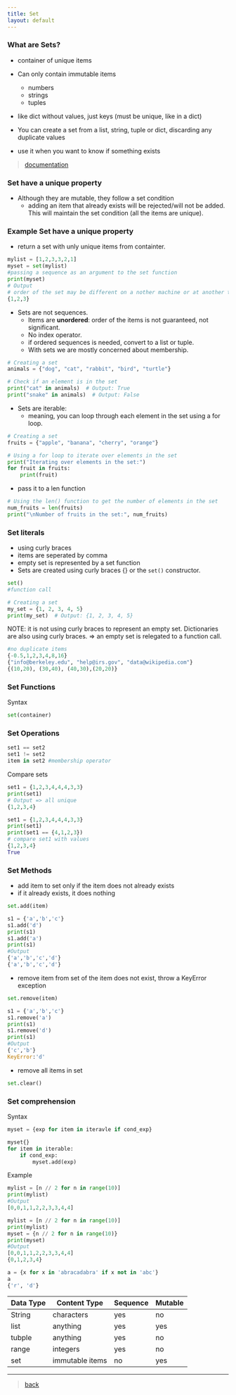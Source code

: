 ```yaml
---
title: Set
layout: default
---
```


### What are Sets?

* container of unique items
* Can only contain immutable items
  * numbers
  * strings
  * tuples

* like dict without values, just keys (must be unique, like in a dict)
* You can create a set from a list, string, tuple or dict, discarding any duplicate values
* use it when you want to know if something exists

> [documentation](https://docs.python.org/3/tutorial/datastructures.html#sets)

### Set have a unique property

* Although they are mutable, they follow a set condition
  * adding an item that already exists will be rejected/will not be added.
    This will maintain the set condition (all the items are unique).

### Example Set have a unique property

* return a set with unly unique items from containter.

```python
mylist = [1,2,3,3,2,1]
myset = set(mylist)
#passing a sequence as an argument to the set function
print(myset)
# Output
# order of the set may be different on a nother machine or at another time.
{1,2,3}
```

* Sets are not sequences.
  * Items are **unordered**: order of the items is not guaranteed, not significant.
  * No index operator.
  * if ordered sequences is needed, convert to a list or tuple.
  * With sets we are mostly concerned about membership.

```python
# Creating a set
animals = {"dog", "cat", "rabbit", "bird", "turtle"}

# Check if an element is in the set
print("cat" in animals)  # Output: True
print("snake" in animals)  # Output: False
```

* Sets are iterable:
  * meaning, you can loop through each element in the set using a for loop.

```python
# Creating a set
fruits = {"apple", "banana", "cherry", "orange"}

# Using a for loop to iterate over elements in the set
print("Iterating over elements in the set:")
for fruit in fruits:
    print(fruit)
```

* pass it to a len function

```python
# Using the len() function to get the number of elements in the set
num_fruits = len(fruits)
print("\nNumber of fruits in the set:", num_fruits)
```

### Set literals

* using curly braces
* items are seperated by comma
* empty set is represented by a set function
* Sets are created using curly braces {} or the `set()` constructor.

```python
set()
#function call

# Creating a set
my_set = {1, 2, 3, 4, 5}
print(my_set)  # Output: {1, 2, 3, 4, 5}
```


NOTE: it is not using curly braces to represent an empty set.
Dictionaries are also using curly braces. => an empty set is relegated to a function call.

```python
#no duplicate items
{-0.5,1,2,3,4,8,16}
{"info@berkeley.edu", "help@irs.gov", "data@wikipedia.com"}
{(10,20), (30,40), (40,30),(20,20)}
```

### Set Functions

Syntax

```python
set(container)
```

### Set Operations

```python
set1 == set2
set1 != set2
item in set2 #membership operator
```

Compare sets

```python
set1 = {1,2,3,4,4,4,3,3}
print(set1)
# Output => all unique
{1,2,3,4}
```

```python
set1 = {1,2,3,4,4,4,3,3}
print(set1)
print(set1 == {4,1,2,3})
# compare set1 with values
{1,2,3,4}
True
```

### Set Methods

* add item to set only if the item does not already exists
* if it already exists, it does nothing

```python
set.add(item)

s1 = {'a','b','c'}
s1.add('d')
print(s1)
s1.add('a')
print(s1)
#Output
{'a','b','c','d'}
{'a','b','c','d'}
```

* remove item from set of the item does not exist, throw a KeyError exception

```python
set.remove(item)

s1 = {'a','b','c'}
s1.remove('a')
print(s1)
s1.remove('d')
print(s1)
#Output
{'c','b'}
KeyError:'d'
```

* remove all items in set

```python
set.clear()
```

### Set comprehension

Syntax

```python
myset = {exp for item in iteravle if cond_exp}
```

```python
myset{}
for item in iterable:
    if cond_exp:
        myset.add(exp)  
```

Example

```python
mylist = [n // 2 for n in range(10)]
print(mylist)
#Output
[0,0,1,1,2,2,3,3,4,4]
```

```python
mylist = [n // 2 for n in range(10)]
print(mylist)
myset = {n // 2 for n in range(10)}
print(myset)
#Output
[0,0,1,1,2,2,3,3,4,4]
{0,1,2,3,4}
```

```python
a = {x for x in 'abracadabra' if x not in 'abc'}
a
{'r', 'd'}
```

| Data Type  | Content Type  | Sequence  | Mutable  |
|---|---|---|---|
| String  | characters  | yes  | no  |
| list  | anything  | yes  | yes  |
| tubple  | anything  | yes  | no  |
| range  | integers  | yes  | no  |
| set  | immutable items  | no  | yes  |

***

> [back](./index.html)

